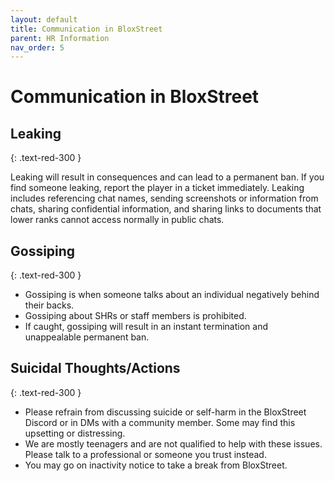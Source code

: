 ```yaml
---
layout: default
title: Communication in BloxStreet
parent: HR Information
nav_order: 5
---
```


# Communication in BloxStreet 

## Leaking
{: .text-red-300 }


Leaking will result in consequences and can lead to a permanent ban. If you find someone leaking, report the player in a ticket immediately.
Leaking includes referencing chat names, sending screenshots or information from chats, sharing confidential information, and sharing links to documents that lower ranks cannot access normally in public chats.

## Gossiping
{: .text-red-300 }

*   Gossiping is when someone talks about an individual negatively behind their backs.
*   Gossiping about SHRs or staff members is prohibited.
*   If caught, gossiping will result in an instant termination and unappealable permanent ban. 

## Suicidal Thoughts/Actions
{: .text-red-300 }

* Please refrain from discussing suicide or self-harm in the BloxStreet Discord or in DMs with a community member. Some may find this upsetting or distressing.
* We are mostly teenagers and are not qualified to help with these issues. Please talk to a professional or someone you trust instead.
* You may go on inactivity notice to take a break from BloxStreet. 
